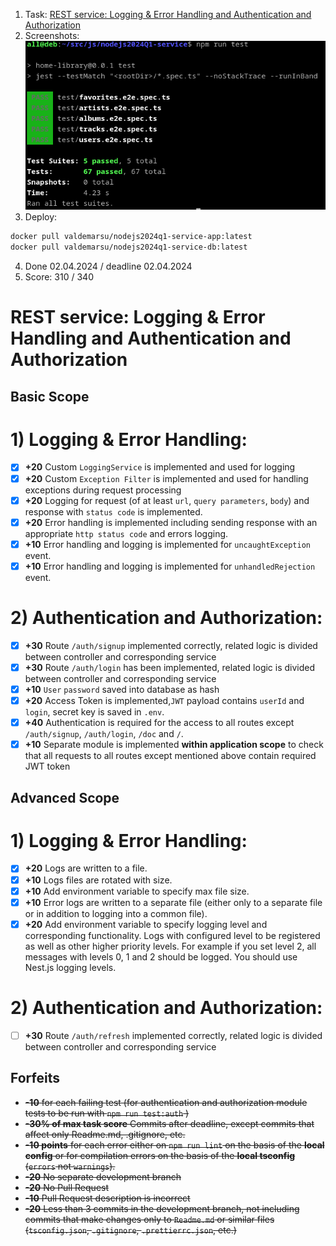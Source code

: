 1. Task: [REST service: Logging &amp; Error Handling and Authentication and Authorization](https://github.com/AlreadyBored/nodejs-assignments/blob/main/assignments/logging-error-authentication-authorization/assignment.md#2-authentication-and-authorization-1)
2. Screenshots:![tests](./doc/screenshots/1.png?raw=true "https://github.com/Val-d-emar/nodejs2024Q1-service/blob/dev/doc/screenshots/5.png?raw=true")
3. Deploy:

```bash
docker pull valdemarsu/nodejs2024q1-service-app:latest
docker pull valdemarsu/nodejs2024q1-service-db:latest
```

4. Done 02.04.2024 / deadline 02.04.2024
5. Score: 310 / 340

# REST service: Logging & Error Handling and Authentication and Authorization

## Basic Scope

# 1) Logging & Error Handling:

- [X] **+20** Custom `LoggingService` is implemented and used for logging
- [X] **+20** Custom `Exception Filter` is implemented and used for handling exceptions during request processing
- [X] **+20** Logging for request (of at least `url`, `query parameters`, `body`) and response with `status code` is implemented.
- [X] **+20** Error handling is implemented including sending response with an appropriate `http status code` and errors logging.
- [X] **+10** Error handling  and logging is implemented for `uncaughtException` event.
- [X] **+10** Error handling  and logging is implemented for `unhandledRejection` event.

# 2) Authentication and Authorization:

- [X] **+30** Route `/auth/signup` implemented correctly, related logic is divided between controller and corresponding service
- [X] **+30** Route `/auth/login` has been implemented, related logic is divided between controller and corresponding service
- [X] **+10** `User` `password` saved into database as hash
- [X] **+20** Access Token is implemented,`JWT` payload contains `userId` and `login`, secret key is saved in `.env`.
- [X] **+40** Authentication is required for the access to all routes except `/auth/signup`, `/auth/login`, `/doc` and `/`.
- [X] **+10** Separate module is implemented **within application scope** to check that all requests to all routes except mentioned above contain required JWT token

## Advanced Scope

# 1) Logging & Error Handling:

- [X] **+20** Logs are written to a file.
- [X] **+10** Logs files are rotated with size.
- [X] **+10** Add environment variable to specify max file size.
- [X] **+10** Error logs are written to a separate file (either only to a separate file or in addition to logging into a common file).
- [X] **+20** Add environment variable to specify logging level and corresponding functionality.
  Logs with configured level to be registered as well as other higher priority levels. For example if you set level 2, all messages with levels 0, 1 and 2 should be logged. You should use Nest.js logging levels.

# 2) Authentication and Authorization:

- [ ] **+30** Route `/auth/refresh` implemented correctly, related logic is divided between controller and corresponding service

## Forfeits

- ~~**-10** for each failing test
  (for authentication and authorization  module tests to be run with `npm run test:auth` )~~
- ~~**-30% of max task score** Commits after deadline, except commits that affect only Readme.md, .gitignore, etc.~~
- ~~**-10 points** for each error either on `npm run lint` on the basis of the **local config** or for compilation errors on the basis of the **local tsconfig** (`errors` not `warnings`).~~
- ~~**-20** No separate development branch~~
- ~~**-20** No Pull Request~~
- ~~**-10** Pull Request description is incorrect~~
- ~~**-20** Less than 3 commits in the development branch, not including commits that make changes only to `Readme.md` or similar files (`tsconfig.json`, `.gitignore`, `.prettierrc.json`, etc.)~~
